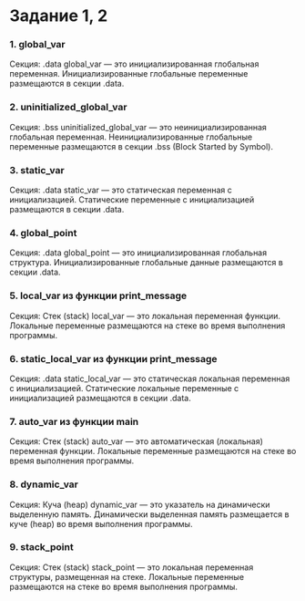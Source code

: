 # Задание 1, 2

### 1. global_var
Секция: .data
global_var — это инициализированная глобальная переменная. Инициализированные глобальные переменные размещаются в секции .data.

### 2. uninitialized_global_var
Секция: .bss
uninitialized_global_var — это неинициализированная глобальная переменная. Неинициализированные глобальные переменные размещаются в секции .bss (Block Started by Symbol).

### 3. static_var
Секция: .data
static_var — это статическая переменная с инициализацией. Статические переменные с инициализацией размещаются в секции .data.

### 4. global_point
Секция: .data
global_point — это инициализированная глобальная структура. Инициализированные глобальные данные размещаются в секции .data.

### 5. local_var из функции print_message
Секция: Стек (stack)
local_var — это локальная переменная функции. Локальные переменные размещаются на стеке во время выполнения программы.

### 6. static_local_var из функции print_message
Секция: .data
static_local_var — это статическая локальная переменная с инициализацией. Статические локальные переменные с инициализацией размещаются в секции .data.

### 7. auto_var из функции main
Секция: Стек (stack)
auto_var — это автоматическая (локальная) переменная функции. Локальные переменные размещаются на стеке во время выполнения программы.

### 8. dynamic_var
Секция: Куча (heap)
dynamic_var — это указатель на динамически выделенную память. Динамически выделенная память размещается в куче (heap) во время выполнения программы.

### 9. stack_point
Секция: Стек (stack)
stack_point — это локальная переменная структуры, размещенная на стеке. Локальные переменные размещаются на стеке во время выполнения программы.